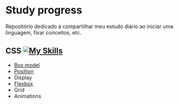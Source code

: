 # Study progress
Repositório dedicado a compartilhar meu estudo diário ao iniciar uma linguagem, fixar conceitos, etc.

## CSS [![My Skills](https://skills.thijs.gg/icons?i=css&theme=light)](https://skills.thijs.gg)
- <a href="https://github.com/cairomedeiros/study-progress/blob/main/CSS/Box-model/README.md">Box model</a>
- <a href="https://github.com/cairomedeiros/study-progress/blob/main/CSS/Position/README.md">Position</a>
- Display
- <a href="https://github.com/cairomedeiros/study-progress/blob/main/CSS/Flexbox/README.md">Flexbox</a>
- Grid
- Animations
